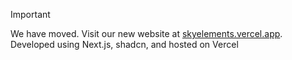 > [!IMPORTANT]
> We have moved. Visit our new website at <a href="https://skyelements.vercel.app">skyelements.vercel.app</a>. Developed using Next.js, shadcn, and hosted on Vercel

